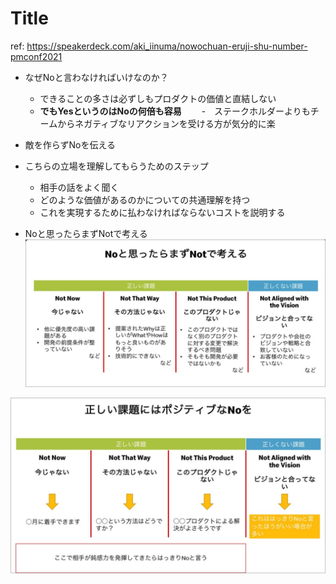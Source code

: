 # Title

ref: <https://speakerdeck.com/aki_iinuma/nowochuan-eruji-shu-number-pmconf2021>

- なぜNoと言わなければいけなのか？
  - できることの多さは必ずしもプロダクトの価値と直結しない
  - **でもYesというのはNoの何倍も容易**
  　　-　ステークホルダーよりもチームからネガティブなリアクションを受ける方が気分的に楽

- 敵を作らずNoを伝える

- こちらの立場を理解してもらうためのステップ
  - 相手の話をよく聞く
  - どのような価値があるのかについての共通理解を持つ
  - これを実現するために払わなければならないコストを説明する

- Noと思ったらまずNotで考える  
![alt text](<assets/CleanShot 2024-09-20 at 18.00.39@2x.png>)

![alt text](<assets/CleanShot 2024-09-20 at 18.02.00@2x.png>)
